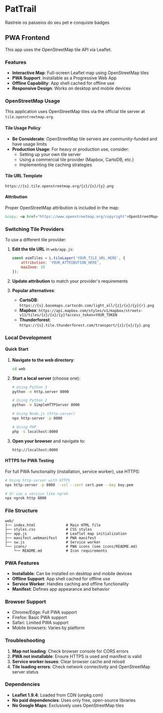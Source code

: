 # PatTrail
Rastreie os passeios do seu pet e conquiste badges

## PWA Frontend

This app uses the OpenStreetMap tile API via Leaflet.

### Features

- **Interactive Map**: Full-screen Leaflet map using OpenStreetMap tiles
- **PWA Support**: Installable as a Progressive Web App
- **Offline Capability**: App shell cached for offline use
- **Responsive Design**: Works on desktop and mobile devices

### OpenStreetMap Usage

This application uses OpenStreetMap tiles via the official tile server at `tile.openstreetmap.org`. 

#### Tile Usage Policy

- **Be Considerate**: OpenStreetMap tile servers are community-funded and have usage limits
- **Production Usage**: For heavy or production use, consider:
  - Setting up your own tile server
  - Using a commercial tile provider (Mapbox, CartoDB, etc.)
  - Implementing tile caching strategies

#### Tile URL Template

```
https://{s}.tile.openstreetmap.org/{z}/{x}/{y}.png
```

#### Attribution

Proper OpenStreetMap attribution is included in the map:
```html
&copy; <a href="https://www.openstreetmap.org/copyright">OpenStreetMap</a> contributors
```

### Switching Tile Providers

To use a different tile provider:

1. **Edit the tile URL** in `web/app.js`:
   ```javascript
   const osmTiles = L.tileLayer('YOUR_TILE_URL_HERE', {
       attribution: 'YOUR_ATTRIBUTION_HERE',
       maxZoom: 19
   });
   ```

2. **Update attribution** to match your provider's requirements

3. **Popular alternatives**:
   - **CartoDB**: `https://{s}.basemaps.cartocdn.com/light_all/{z}/{x}/{y}{r}.png`
   - **Mapbox**: `https://api.mapbox.com/styles/v1/mapbox/streets-v11/tiles/{z}/{x}/{y}?access_token=YOUR_TOKEN`
   - **Thunderforest**: `https://{s}.tile.thunderforest.com/transport/{z}/{x}/{y}.png`

### Local Development

#### Quick Start

1. **Navigate to the web directory**:
   ```bash
   cd web
   ```

2. **Start a local server** (choose one):
   ```bash
   # Using Python 3
   python -m http.server 8000
   
   # Using Python 2
   python -m SimpleHTTPServer 8000
   
   # Using Node.js (http-server)
   npx http-server -p 8000
   
   # Using PHP
   php -S localhost:8000
   ```

3. **Open your browser** and navigate to:
   ```
   http://localhost:8000
   ```

#### HTTPS for PWA Testing

For full PWA functionality (installation, service worker), use HTTPS:

```bash
# Using http-server with HTTPS
npx http-server -p 8000 --ssl --cert cert.pem --key key.pem

# Or use a service like ngrok
npx ngrok http 8000
```

### File Structure

```
web/
├── index.html              # Main HTML file
├── styles.css              # CSS styles
├── app.js                  # Leaflet map initialization
├── manifest.webmanifest    # PWA manifest
├── sw.js                   # Service worker
└── icons/                  # PWA icons (see icons/README.md)
    └── README.md           # Icon requirements
```

### PWA Features

- **Installable**: Can be installed on desktop and mobile devices
- **Offline Support**: App shell cached for offline use
- **Service Worker**: Handles caching and offline functionality
- **Manifest**: Defines app appearance and behavior

### Browser Support

- Chrome/Edge: Full PWA support
- Firefox: Basic PWA support
- Safari: Limited PWA support
- Mobile browsers: Varies by platform

### Troubleshooting

1. **Map not loading**: Check browser console for CORS errors
2. **PWA not installable**: Ensure HTTPS is used and manifest is valid
3. **Service worker issues**: Clear browser cache and reload
4. **Tile loading errors**: Check network connectivity and OpenStreetMap server status

### Dependencies

- **Leaflet 1.9.4**: Loaded from CDN (unpkg.com)
- **No paid dependencies**: Uses only free, open-source libraries
- **No Google Maps**: Exclusively uses OpenStreetMap tiles
